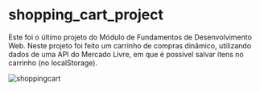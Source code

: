 # shopping_cart_project

Este foi o último projeto do Módulo de Fundamentos de Desenvolvimento Web.
Neste projeto foi feito um carrinho de compras dinâmico, utilizando dados de uma API do Mercado Livre, em que é possível salvar itens no carrinho (no localStorage).

![shoppingcart](https://user-images.githubusercontent.com/90699176/168439524-09143214-f9fc-4935-8200-f5bd5cbf316e.png)
